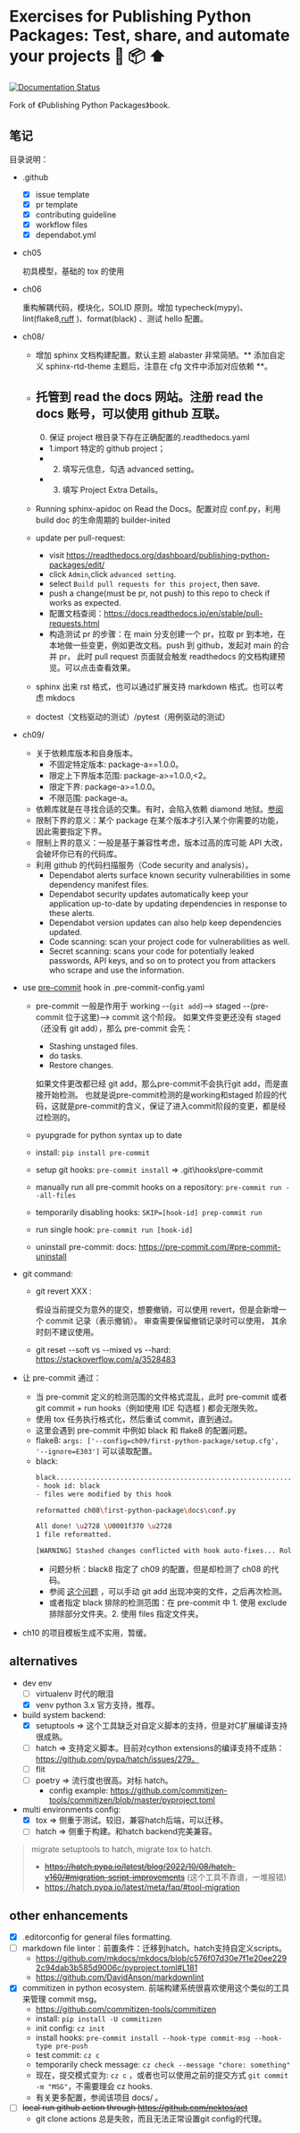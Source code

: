 # Exercises for Publishing Python Packages: Test, share, and automate your projects 🐍 📦 ⬆️

[![Documentation Status](https://readthedocs.org/projects/publishing-python-packages/badge/?version=latest)](https://publishing-python-packages.readthedocs.io/en/latest/?badge=latest)

Fork of 《Publishing Python Packages》book.

## 笔记

目录说明：

- .github
  - [x] issue template
  - [x] pr template
  - [x] contributing guideline
  - [x] workflow files
  - [x] dependabot.yml
- ch05

  初具模型，基础的 tox 的使用
- ch06

  重构解耦代码，模块化，SOLID 原则。增加 typecheck(mypy)、lint(flake8,[ruff](https://github.com/charliermarsh/ruff) )、format(black) 、测试
  hello 配置。
- ch08/
  - 增加 sphinx 文档构建配置。默认主题 alabaster 非常简陋。** 添加自定义 sphinx-rtd-theme 主题后，注意在 cfg 文件中添加对应依赖 **。
  - 托管到 read the docs 网站。注册 read the docs 账号，可以使用 github 互联。
    -
    0. 保证 project 根目录下存在正确配置的.readthedocs.yaml

    - 1.import 特定的 github project；
    -
      2. 填写元信息，勾选 advanced setting。
    -
      3. 填写 Project Extra Details。
  - Running sphinx-apidoc on Read the Docs。配置对应 conf.py，利用 build doc 的生命周期的 builder-inited
  - update per pull-request:
    - visit https://readthedocs.org/dashboard/publishing-python-packages/edit/
    - click `Admin`,click `advanced setting`.
    - select `Build pull requests for this project`, then save.
    - push a change(must be pr, not push) to this repo to check if works as expected.
    - 配置文档查阅：https://docs.readthedocs.io/en/stable/pull-requests.html
    - 构造测试 pr 的步骤：在 main 分支创建一个 pr，拉取 pr 到本地，在本地做一些变更，例如更改文档。push 到 github，发起对 main 的合并 pr， 此时 pull request 页面就会触发
      readthedocs 的文档构建预览。可以点击查看效果。
  - sphinx 出来 rst 格式，也可以通过扩展支持 markdown 格式。也可以考虑 mkdocs
  - doctest（文档驱动的测试）/pytest（用例驱动的测试）
- ch09/
  - 关于依赖库版本和自身版本。
    - 不固定特定版本: package-a==1.0.0。
    - 限定上下界版本范围: package-a>=1.0.0,<2。
    - 限定下界: package-a>=1.0.0。
    - 不限范围: package-a。
  - 依赖库就是在寻找合适的交集。有时，会陷入依赖 diamond 地狱。[参阅](https://livebook.manning.com/book/publishing-python-packages/chapter-9/v-10)
  - 限制下界的意义：某个 package 在某个版本才引入某个你需要的功能，因此需要指定下界。
  - 限制上界的意义：一般是基于兼容性考虑，版本过高的库可能 API 大改，会破坏你已有的代码库。
  - 利用 github 的代码扫描服务（Code security and analysis）。
    - Dependabot alerts surface known security vulnerabilities in some dependency manifest files.
    - Dependabot security updates automatically keep your application up-to-date by updating dependencies in response to
      these alerts.
    - Dependabot version updates can also help keep dependencies updated.
    - Code scanning: scan your project code for vulnerabilities as well.
    - Secret scanning: scans your code for potentially leaked passwords, API keys, and so on to protect you from
      attackers who scrape and use the information.
- use [pre-commit](https://pre-commit.com/) hook in .pre-commit-config.yaml
  - pre-commit 一般是作用于 working --(`git add`)--> staged --(pre-commit 位于这里)--> commit 这个阶段。 如果文件变更还没有 staged（还没有 git
    add），那么 pre-commit 会先：
    - Stashing unstaged files.
    - do tasks.
    - Restore changes.

    如果文件更改都已经 git add，那么pre-commit不会执行git add，而是直接开始检测。 也就是说pre-commit检测的是working和staged
    阶段的代码，这就是pre-commit的含义，保证了进入commit阶段的变更，都是经过检测的。
  - pyupgrade for python syntax up to date
  - install: `pip install pre-commit`
  - setup git hooks: `pre-commit install` => .git\hooks\pre-commit
  - manually run all pre-commit hooks on a repository: `pre-commit run --all-files`
  - temporarily disabling hooks: `SKIP=[hook-id] prep-commit run`
  - run single hook: `pre-commit run [hook-id]`
  - uninstall pre-commit: docs: https://pre-commit.com/#pre-commit-uninstall
- git command:
  - git revert XXX :

    假设当前提交为意外的提交，想要撤销，可以使用 revert，但是会新增一个 commit 记录（表示撤销）。 审查需要保留撤销记录时可以使用， 其余时刻不建议使用。
  - git reset --soft vs --mixed vs --hard: https://stackoverflow.com/a/3528483

- 让 pre-commit 通过：
  - 当 pre-commit 定义的检测范围的文件格式混乱，此时 pre-commit 或者 git commit + run hooks（例如使用 IDE 勾选框 ) 都会无限失败。
  - 使用 tox 任务执行格式化，然后重试 commit，直到通过。
  - 这里会遇到 pre-commit 中例如 black 和 flake8 的配置问题。
  - flake8: `args: ['--config=ch09/first-python-package/setup.cfg', '--ignore=E303']` 可以读取配置。
  - black:
    ```bash
    black....................................................................Failed
    - hook id: black
    - files were modified by this hook
    
    reformatted ch08\first-python-package\docs\conf.py
    
    All done! \u2728 \U0001f370 \u2728
    1 file reformatted.
    
    [WARNING] Stashed changes conflicted with hook auto-fixes... Rolling back fixes...
    ```
    - 问题分析：black8 指定了 ch09 的配置，但是却检测了 ch08 的代码。
    - 参阅 [这个问题](https://stackoverflow.com/a/74046827) ，可以手动 git add 出现冲突的文件，之后再次检测。
    - 或者指定 black 排除的检测范围：在 pre-commit 中 1. 使用 exclude 排除部分文件夹。2. 使用 files 指定文件夹。

- ch10 的项目模板生成不实用，暂缓。

## alternatives

- dev env
  - [ ] virtualenv 时代的眼泪
  - [x] venv python 3.x 官方支持，推荐。

- build system backend:
  - [x] setuptools => 这个工具缺乏对自定义脚本的支持，但是对C扩展编译支持很成熟。
  - [ ] hatch => 支持定义脚本。目前对cython extensions的编译支持不成熟：https://github.com/pypa/hatch/issues/279。
  - [ ] flit
  - [ ] poetry => 流行度也很高。对标 hatch。
    - config example: https://github.com/commitizen-tools/commitizen/blob/master/pyproject.toml

- multi environments config:
  - [x] tox => 侧重于测试。较旧，兼容hatch后端，可以迁移。
  - [ ] hatch => 侧重于构建。和hatch backend完美兼容。

> migrate setuptools to hatch, migrate tox to hatch.
> - ~~https://hatch.pypa.io/latest/blog/2022/10/08/hatch-v160/#migration-script-improvements~~ (这个工具不靠谱，一堆报错)
> - https://hatch.pypa.io/latest/meta/faq/#tool-migration

## other enhancements

- [x] .editorconfig for general files formatting.
- [ ] markdown file linter：前置条件：迁移到hatch。hatch支持自定义scripts。
  - https://github.com/mkdocs/mkdocs/blob/c576f07d30e7f1e20ee2292c94dab3b585d9006c/pyproject.toml#L181
  - https://github.com/DavidAnson/markdownlint
- [x] commitizen in python ecosystem. 前端构建系统很喜欢使用这个类似的工具来管理 commit msg。
  - https://github.com/commitizen-tools/commitizen
  - install: `pip install -U commitizen`
  - init config: `cz init`
  - install hooks: `pre-commit install --hook-type commit-msg --hook-type pre-push`
  - test commit: `cz c`
  - temporarily check message: `cz check --message "chore: something"`
  - 现在，提交模式变为: `cz c` ，或者也可以使用之前的提交方式 `git commit -m "MSG"`，不需要理会 cz hooks.
  - 有关更多配置，参阅该项目 docs/ 。
- [ ] ~~local run github action through https://github.com/nektos/act~~
  - git clone actions 总是失败，而且无法正常设置git config的代理。